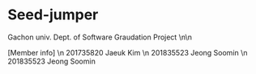 # Seed-jumper
Gachon univ. Dept. of Software Graudation Project \n\n

[Member info] \n
201735820 Jaeuk Kim \n
201835523 Jeong Soomin \n
201835523 Jeong Soomin
